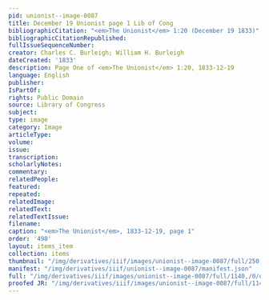 ```yaml
---
pid: unionist--image-0087
title: December 19 Unionist page 1 Lib of Cong
bibliographicCitation: "<em>The Unionist</em> 1:20 (December 19 1833)"
bibliographicCitationRepublished: 
fullIssueSequenceNumber: 
creator: Charles C. Burleigh; William H. Burleigh
dateCreated: '1833'
description: Page One of <em>The Unionist</em> 1:20, 1833-12-19
language: English
publisher: 
IsPartOf: 
rights: Public Domain
source: Library of Congress
subject: 
type: image
category: Image
articleType: 
volume: 
issue: 
transcription: 
scholarlyNotes: 
commentary: 
relatedPeople: 
featured: 
repeated: 
relatedImage: 
relatedText: 
relatedTextIssue: 
filename: 
caption: "<em>The Unionist</em>, 1833-12-19, page 1"
order: '498'
layout: items_item
collection: items
thumbnail: "/img/derivatives/iiif/images/unionist--image-0087/full/250,/0/default.jpg"
manifest: "/img/derivatives/iiif/unionist--image-0087/manifest.json"
full: "/img/derivatives/iiif/images/unionist--image-0087/full/1140,/0/default.jpg"
proofed JR: "/img/derivatives/iiif/images/unionist--image-0087/full/1140,/0/default.jpg"
---
```

